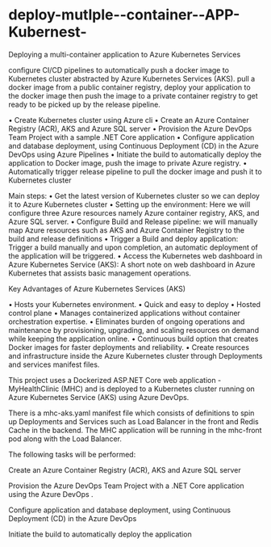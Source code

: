 # deploy-mutlple--container--APP-Kubernest-
Deploying a multi-container application to Azure Kubernetes Services

 configure CI/CD pipelines to automatically push a docker image to Kubernetes cluster abstracted by Azure Kubernetes Services (AKS).
pull a docker image from a public container registry, deploy your application to the docker image then push the image to a private container registry to get ready to be picked up by the release pipeline.



• Create Kubernetes cluster using Azure cli
• Create an Azure Container Registry (ACR), AKS and Azure SQL server
• Provision the Azure DevOps Team Project with a sample .NET Core application 
• Configure application and database deployment, using Continuous Deployment (CD) in the Azure DevOps using Azure Pipelines
• Initiate the build to automatically deploy the application to Docker image, push the image to private Azure registry.
• Automatically trigger release pipeline to pull the docker image and push it to Kubernetes cluster 

Main steps:
• Get the latest version of Kubernetes cluster so we can deploy it to Azure Kubernetes cluster
• Setting up the environment: Here we will configure three Azure resources namely Azure container registry, AKS, and Azure SQL server. 
• Configure Build and Release pipeline: we will manually map Azure resources such as AKS and Azure Container Registry to the build and release definitions
• Trigger a Build and deploy application: Trigger a build manually and upon completion, an automatic deployment of the application will be triggered. 
• Access the Kubernetes web dashboard in Azure Kubernetes Service (AKS): A short note on web dashboard in Azure Kubernetes that assists basic management operations.


Key Advantages of Azure Kubernetes Services (AKS)

• Hosts your Kubernetes environment. 
• Quick and easy to deploy
• Hosted control plane
• Manages containerized applications without container orchestration expertise.
• Eliminates burden of ongoing operations and maintenance by provisioning, upgrading, and scaling resources on demand while keeping the application online.
• Continuous build option that creates Docker images for faster deployments and reliability.
• Create resources and infrastructure inside the Azure Kubernetes cluster through Deployments and services manifest files.



This project uses a Dockerized ASP.NET Core web application - MyHealthClinic (MHC) and is deployed to a Kubernetes cluster running on Azure Kubernetes Service (AKS) using Azure DevOps.

There is a mhc-aks.yaml manifest file which consists of definitions to spin up Deployments and Services such as Load Balancer in the front and Redis Cache in the backend. The MHC application will be running in the mhc-front pod along with the Load Balancer.

The following tasks will be performed:

Create an Azure Container Registry (ACR), AKS and Azure SQL server

Provision the Azure DevOps Team Project with a .NET Core application using the Azure DevOps   .

Configure application and database deployment, using Continuous Deployment (CD) in the Azure DevOps

Initiate the build to automatically deploy the application
